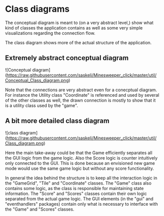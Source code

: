 # Class diagrams

The conceptual diagram is meant to (on a very abstract level,) show what kind of classes the application contains as well as some very simple visualizations regarding the connection flow.

The class diagram shows more of the actual structure of the application.

## Extremely abstract conceptual diagram

![Conceptual diagram] (https://raw.githubusercontent.com/saskeli/Minesweeper_click/master/util/Conceptual_Class_diagram.png)
 
Note that the connections are very abstract even for a conecptual diagram. For instance the Utility class "Coordinate" is referenced and used by several of the other classes as well, the drawn connection is mostly to show that it is a utility class used by the "game".

## A bit more detailed class diagram

![class diagram] (https://raw.githubusercontent.com/saskeli/Minesweeper_click/master/util/Class_diagram.png)

Here the main take-away could be that the Game efficiently separates all the GUI logic from the game logic. Also the Score logic is counter intuitively only connected to the GUI. This is done because an envisioned new game mode would use the same game logic but without any score functionality.

In general the idea behind the structure is to keep all the interaction logic in the "GameGrid", "Tile" and "Coordinate" classes. The "Game" class also contains some logic, as the class is responsible for maintaining state information. The "Score" and "Scores" classes contain their own logic separated from the actual game logic. The GUI elements (in the "gui" and "eventhandlers" packages) contain only what is necessary to interface with the "Game" and "Scores" classes.
